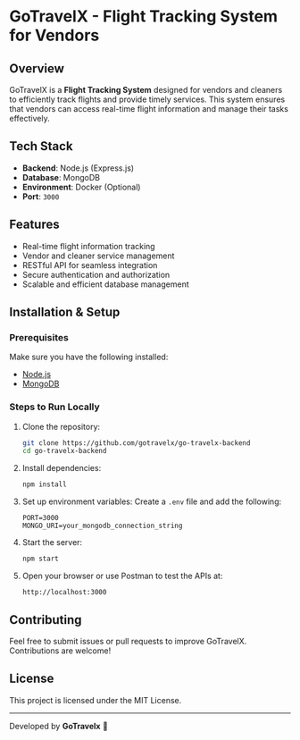 # GoTravelX - Flight Tracking System for Vendors

## Overview

GoTravelX is a **Flight Tracking System** designed for vendors and cleaners to efficiently track flights and provide timely services. This system ensures that vendors can access real-time flight information and manage their tasks effectively.

## Tech Stack

- **Backend**: Node.js (Express.js)
- **Database**: MongoDB
- **Environment**: Docker (Optional)
- **Port**: `3000`

## Features

- Real-time flight information tracking
- Vendor and cleaner service management
- RESTful API for seamless integration
- Secure authentication and authorization
- Scalable and efficient database management

## Installation & Setup

### Prerequisites

Make sure you have the following installed:

- [Node.js](https://nodejs.org/)
- [MongoDB](https://www.mongodb.com/)

### Steps to Run Locally

1. Clone the repository:
   ```sh
   git clone https://github.com/gotravelx/go-travelx-backend
   cd go-travelx-backend
   ```
2. Install dependencies:
   ```sh
   npm install
   ```
3. Set up environment variables: Create a `.env` file and add the following:
   ```env
   PORT=3000
   MONGO_URI=your_mongodb_connection_string
   ```
4. Start the server:
   ```sh
   npm start
   ```
5. Open your browser or use Postman to test the APIs at:
   ```
   http://localhost:3000
   ```

## Contributing

Feel free to submit issues or pull requests to improve GoTravelX. Contributions are welcome!

## License

This project is licensed under the MIT License.

---

Developed by **GoTravelx** 🚀
